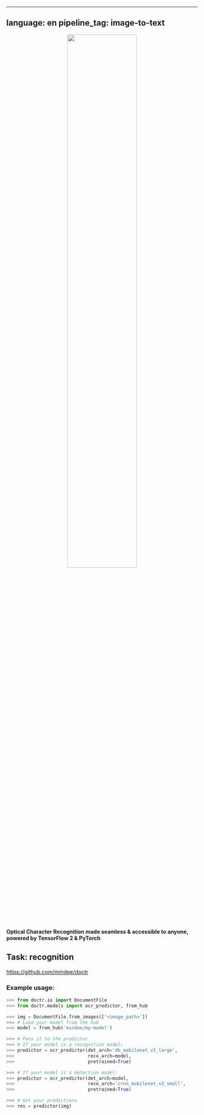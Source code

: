 
---
language: en
pipeline_tag: image-to-text
---

<p align="center">
<img src="https://github.com/mindee/doctr/releases/download/v0.3.1/Logo_doctr.gif" width="60%">
</p>

**Optical Character Recognition made seamless & accessible to anyone, powered by TensorFlow 2 & PyTorch**

## Task: recognition

https://github.com/mindee/doctr

### Example usage:

```python
>>> from doctr.io import DocumentFile
>>> from doctr.models import ocr_predictor, from_hub

>>> img = DocumentFile.from_images(['<image_path>'])
>>> # Load your model from the hub
>>> model = from_hub('mindee/my-model')

>>> # Pass it to the predictor
>>> # If your model is a recognition model:
>>> predictor = ocr_predictor(det_arch='db_mobilenet_v3_large',
>>>                           reco_arch=model,
>>>                           pretrained=True)

>>> # If your model is a detection model:
>>> predictor = ocr_predictor(det_arch=model,
>>>                           reco_arch='crnn_mobilenet_v3_small',
>>>                           pretrained=True)

>>> # Get your predictions
>>> res = predictor(img)
```
